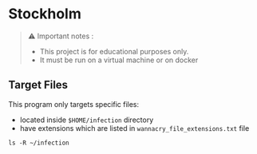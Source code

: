# Stockholm

>  ⚠️ Important notes  :
> - This project is for educational purposes only.
> - It must be run on a virtual machine or on docker

## Target Files
This program only targets specific files:
- located inside `$HOME/infection` directory
- have extensions which are listed in `wannacry_file_extensions.txt` file
```
ls -R ~/infection
```
